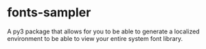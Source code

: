 # fonts-sampler
A py3 package that allows for you to be able to generate a localized environment to be able to view your entire system font library.
